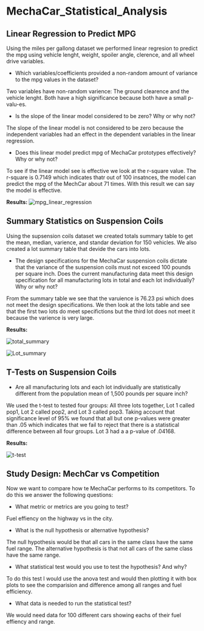 # MechaCar_Statistical_Analysis

## Linear Regression to Predict MPG

Using the miles per gallong dataset we performed linear regresion to predict the mpg using vehicle lenght, weight, spoiler angle, clerence, and all wheel drive variables.

- Which variables/coefficients provided a non-random amount of variance to the mpg values in the dataset?

Two variables have non-random varience: The ground clearence and the vehicle lenght. Both have a high significance because both have a small p-valu-es. 

- Is the slope of the linear model considered to be zero? Why or why not?

The slope of the linear model is not considered to be zero because the independent variables had an effect in the dependent variables in the linear regression.

- Does this linear model predict mpg of MechaCar prototypes effectively? Why or why not?

To see if the linear model see is effective we look at the r-square value. The r-square is 0.7149 which indicates thatr out of 100 insatnces, the model can predict the mpg of the MechCar about 71 times. With this result we can say the model is effective.

**Results:**
![mpg_linear_regression](https://user-images.githubusercontent.com/95899763/163599190-c19f6126-33cf-486e-b91b-e38ca244891e.PNG)

## Summary Statistics on Suspension Coils

Using the supsension coils dataset we created totals summary table to get the mean, median, varience, and standar deviation for 150 vehicles. We also created a lot summary table that devide the cars into lots. 

- The design specifications for the MechaCar suspension coils dictate that the variance of the suspension coils must not exceed 100 pounds per square inch. Does the current manufacturing data meet this design specification for all manufacturing lots in total and each lot individually? Why or why not?

From the summary table we see that the varuience is 76.23 psi which does not meet the design specifications. We then look at the lots table and see that the first two lots do meet specifictions but the third lot does not meet it because the varience is very large.


**Results:**

![total_summary](https://user-images.githubusercontent.com/95899763/163602255-8d4c68d3-1086-4538-b86a-557d8a9b7e11.PNG)

![Lot_summary](https://user-images.githubusercontent.com/95899763/163602292-127b4fdf-97fa-4532-8791-77048cf8860f.PNG)


## T-Tests on Suspension Coils

- Are all manufacturing lots and each lot individually are statistically different from the population mean of 1,500 pounds per square inch?

We used the t-test to tested four groups: All three lots together, Lot 1 called pop1, Lot 2 called pop2, and Lot 3 called pop3. Taking account that significance level of 95% we found that all but one p-values were greater than .05 which indicates that we fail to reject that there is a statistical difference between all four groups. Lot 3 had a a p-value of .04168. 

**Results:**

![t-test](https://user-images.githubusercontent.com/95899763/163603905-f4b5db2a-ed12-4071-a499-ce1e93067206.PNG)

## Study Design: MechCar vs Competition

Now we want to compare how te MechaCar performs to its competitors. To do this we answer the following questions:

- What metric or metrics are you going to test?

Fuel effiency on the highway vs in the city. 

- What is the null hypothesis or alternative hypothesis?

The null hypothesis would be that all cars in the same class have the same fuel range. The alternative hypothesis is that not all  cars of the same class have the same range.

- What statistical test would you use to test the hypothesis? And why?

To do this test I would use the anova test and would then plotting it with box plots to see the comparision and difference among all ranges and fuel efficiency.

- What data is needed to run the statistical test?

We would need data for 100 different cars showing eachs of their fuel effiency and range. 

